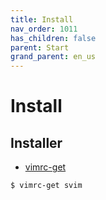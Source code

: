 ```yaml
---
title: Install
nav_order: 1011
has_children: false
parent: Start
grand_parent: en_us
---
```


# Install


## Installer

* [vimrc-get](https://github.com/samwhelp/note-about-vim/tree/gh-pages/_demo/project/vimrc-profile/vimrc-get)

``` sh
$ vimrc-get svim
```
